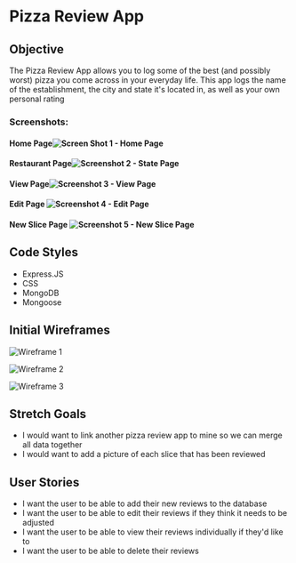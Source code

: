 # Pizza Review App

## Objective
The Pizza Review App allows you to log some of the best (and possibly worst) pizza you come across in your everyday life. This app logs the name of the establishment, the city and state it's located in, as well as your own personal rating


### Screenshots:
#### Home Page![Screen Shot 1 - Home Page](https://user-images.githubusercontent.com/62110552/123523268-9813c800-d690-11eb-94fe-d5a9962d6148.jpg)

#### Restaurant Page![Screenshot 2 - State Page](https://user-images.githubusercontent.com/62110552/123523312-d6a98280-d690-11eb-82a6-f23b22e477ba.jpg)


#### View Page![Screenshot 3 - View Page](https://user-images.githubusercontent.com/62110552/123523383-2f791b00-d691-11eb-9247-501f06958cbd.jpg)


#### Edit Page ![Screenshot 4 - Edit Page](https://user-images.githubusercontent.com/62110552/123523405-47509f00-d691-11eb-8b47-41e73d0f348a.jpg)

#### New Slice Page ![Screenshot 5 - New Slice Page](https://user-images.githubusercontent.com/62110552/123523411-5c2d3280-d691-11eb-878c-b57ed78e94c1.jpg)

## Code Styles
- Express.JS
- CSS
- MongoDB
- Mongoose

## Initial Wireframes
![Wireframe 1](https://user-images.githubusercontent.com/62110552/123523697-415bbd80-d693-11eb-8e37-7d62b3b19ed0.jpg)


![Wireframe 2](https://user-images.githubusercontent.com/62110552/123523699-4456ae00-d693-11eb-91a3-1e818fc7ba99.jpg)


![Wireframe 3](https://user-images.githubusercontent.com/62110552/123523702-47519e80-d693-11eb-9e85-0a6019091353.jpg)


## Stretch Goals

- I would want to link another pizza review app to mine so we can merge all data together
- I would want to add a picture of each slice that has been reviewed

## User Stories

- I want the user to be able to add their new reviews to the database
- I want the user to be able to edit their reviews if they think it needs to be adjusted
- I want the user to be able to view their reviews individually if they'd like to
- I want the user to be able to delete their reviews
